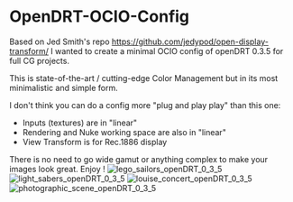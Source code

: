 # OpenDRT-OCIO-Config
Based on Jed Smith's repo https://github.com/jedypod/open-display-transform/ I wanted to create a minimal OCIO config of openDRT 0.3.5 for full CG projects.

This is state-of-the-art / cutting-edge Color Management but in its most minimalistic and simple form.

I don't think you can do a config more "plug and play play" than this one:
- Inputs (textures) are in "linear"
- Rendering and Nuke working space are also in "linear"
- View Transform is for Rec.1886 display

There is no need to go wide gamut or anything complex to make your images look great. Enjoy !
![lego_sailors_openDRT_0_3_5](https://github.com/user-attachments/assets/c76a55a1-2d6d-434a-97c0-0a8b82fcd9b9)
![light_sabers_openDRT_0_3_5](https://github.com/user-attachments/assets/115891d4-8254-4d18-9ba6-2780e7d40538)
![louise_concert_openDRT_0_3_5](https://github.com/user-attachments/assets/86309ef3-62d4-4c53-a5df-ca201215da5f)
![photographic_scene_openDRT_0_3_5](https://github.com/user-attachments/assets/40a16fe6-cdbc-45a6-815c-03ad226276f9)

